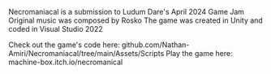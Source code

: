 Necromaniacal is a submission to Ludum Dare's April 2024 Game Jam
Original music was composed by Rosko
The game was created in Unity and coded in Visual Studio 2022

Check out the game's code here: github.com/Nathan-Amiri/Necromaniacal/tree/main/Assets/Scripts
Play the game here: machine-box.itch.io/necromanical
